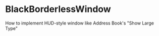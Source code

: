 BlackBorderlessWindow
=====================

How to implement HUD-style window like Address Book's "Show Large Type"

